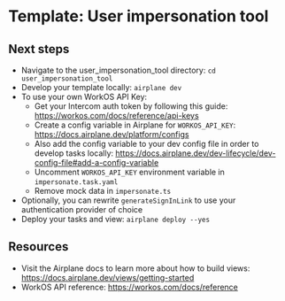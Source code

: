# Template: User impersonation tool

## Next steps

- Navigate to the user_impersonation_tool directory: `cd user_impersonation_tool`
- Develop your template locally: `airplane dev`
- To use your own WorkOS API Key:
  - Get your Intercom auth token by following this guide: https://workos.com/docs/reference/api-keys
  - Create a config variable in Airplane for `WORKOS_API_KEY`: https://docs.airplane.dev/platform/configs
  - Also add the config variable to your dev config file in order to develop tasks locally: https://docs.airplane.dev/dev-lifecycle/dev-config-file#add-a-config-variable
  - Uncomment `WORKOS_API_KEY` environment variable in `impersonate.task.yaml`
  - Remove mock data in `impersonate.ts`
- Optionally, you can rewrite `generateSignInLink` to use your authentication provider of choice
- Deploy your tasks and view: `airplane deploy --yes`

## Resources

- Visit the Airplane docs to learn more about how to build views: https://docs.airplane.dev/views/getting-started
- WorkOS API reference: https://workos.com/docs/reference
